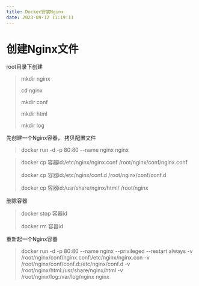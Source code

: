```yaml
---
title: Docker安装Nginx
date: 2023-09-12 11:19:11
---
```


# 创建Nginx文件

root目录下创建

> mkdir nginx
>
> cd nginx
>
> mkdir conf
>
> mkdir html
>
> mkdir log

先创建一个Nginx容器， 拷贝配置文件

> docker run -d -p 80:80 --name nginx nginx

> docker cp 容器id:/etc/nginx/nginx.conf /root/nginx/conf/nginx.conf
>
> docker cp 容器id:/etc/nginx/conf.d /root/nginx/conf/conf.d
>
> docker cp 容器id:/usr/share/nginx/html/ /root/nginx

删除容器

> docker stop 容器id
>
> docker rm 容器id

重新起一个Nginx容器

> docker run -d -p 80:80 --name nginx --privileged --restart always -v /root/nginx/conf/nginx.conf:/etc/nginx/nginx.con -v /root/nginx/conf/conf.d:/etc/nginx/conf.d -v /root/nginx/html:/usr/share/nginx/html -v /root/nginx/log:/var/log/nginx nginx
